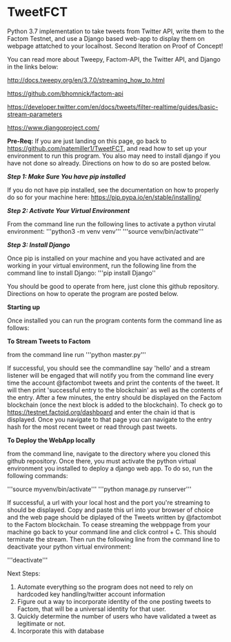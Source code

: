 # TweetFCT
Python 3.7 implementation to take tweets from Twitter API, write them to the Factom Testnet, and use a Django based web-app to display them on webpage attatched to your localhost. Second Iteration on Proof of Concept!

You can read more about Tweepy, Factom-API, the Twitter API, and Django in the links below:

http://docs.tweepy.org/en/3.7.0/streaming_how_to.html

https://github.com/bhomnick/factom-api

https://developer.twitter.com/en/docs/tweets/filter-realtime/guides/basic-stream-parameters

https://www.djangoproject.com/

**Pre-Req:** If you are just landing on this page, go back to https://github.com/natemiller1/TweetFCT, and read how to set up your environment to run this program. You also may need to install django if you have not done so already. Directions on how to do so are posted below.

***Step 1: Make Sure You have pip installed***

If you do not have pip installed, see the documentation on how to properly do so for your machine here: https://pip.pypa.io/en/stable/installing/

***Step 2: Activate Your Virtual Environment***

From the command line run the following lines to activate a python virutal environment:
'''python3 -m venv venv'''
'''source venv/bin/activate'''

***Step 3: Install Django***

Once pip is installed on your machine and you have activated and are working in your virtual environment, run the following line from the command line to install Django:
'''pip install Django''

You should be good to operate from here, just clone this github repository. Directions on how to operate the program are posted below.

**Starting up** 

Once installed you can run the program contents form the command line as follows:

**To Stream Tweets to Factom**

from the command line run
'''python master.py'''

If successful, you should see the commandline say 'hello' and a stream listener will be engaged that will notify you from the command line every time the account @factombot tweets and print the contents of the tweet. It will then print 'successful entry to the blockchain' as well as the contents of the entry. After a few minutes, the entry should be displayed on the Factom blockchain (once the next block is added to the blockchain). To check go to https://testnet.factoid.org/dashboard and enter the chain id that is displayed. Once you navigate to that page you can navigate to the entry hash for the most recent tweet or read through past tweets.

**To Deploy the WebApp locally**

from the command line, navigate to the directory where you cloned this github repository. Once there, you must activate the python virtual environment you installed to deploy a django web app. To do so, run the following commands:

'''source myvenv/bin/activate'''
'''python manage.py runserver'''

If successful, a url with your local host and the port you're streaming to should be displayed. Copy and paste this url into your browser of choice and the web page should be diplayed of the Tweets written by @factombot to the Factom blockchain. To cease streaming the webppage from your machine go back to your command line and click control + C. This should terminate the stream. Then run the following line from the command line to deactivate your python virtual environment:

'''deactivate'''

Next Steps:
1. Automate everything so the program does not need to rely on hardcoded key handling/twitter account information
2. Figure out a way to incorporate identity of the one posting tweets to Factom, that will be a universal identity for that user.
3. Quickly determine the number of users who have validated a tweet as legitimate or not.
4. Incorporate this with database
